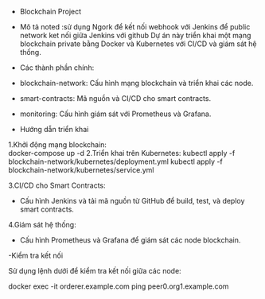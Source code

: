 - Blockchain Project
- Mô tả
noted :sử dụng Ngork để kết nối webhook với Jenkins để public network ket nối giữa Jenkins với github
Dự án này triển khai một mạng blockchain private bằng Docker và Kubernetes với CI/CD và giám sát hệ thống.

- Các thành phần chính:
- blockchain-network: Cấu hình mạng blockchain và triển khai các node.
- smart-contracts: Mã nguồn và CI/CD cho smart contracts.
- monitoring: Cấu hình giám sát với Prometheus và Grafana.

- Hướng dẫn triển khai

1.Khởi động mạng blockchain:   
    docker-compose up -d
2.Triển khai trên Kubernetes:
    kubectl apply -f blockchain-network/kubernetes/deployment.yml
    kubectl apply -f blockchain-network/kubernetes/service.yml

3.CI/CD cho Smart Contracts:
   - Cấu hình Jenkins và tải mã nguồn từ GitHub để build, test, và deploy smart contracts.

4.Giám sát hệ thống:
   - Cấu hình Prometheus và Grafana để giám sát các node blockchain.

-Kiểm tra kết nối

Sử dụng lệnh dưới để kiểm tra kết nối giữa các node:

docker exec -it orderer.example.com ping peer0.org1.example.com
